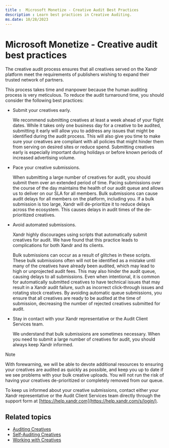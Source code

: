```yaml
---
title :  Microsoft Monetize - Creative Audit Best Practices
description : Learn best practices in Creative Auditing.
ms.date: 10/28/2023
---
```



# Microsoft Monetize - Creative audit best practices

The creative audit process ensures that all creatives served on the
Xandr platform meet the requirements of
publishers wishing to expand their trusted network of partners.

This process takes time and manpower because the human auditing process
is very meticulous. To reduce the audit turnaround time, you should
consider the following best practices:

- Submit your creatives early.

  We recommend submitting creatives at least a week ahead of your flight
  dates. While it takes only one business day for a creative to be
  audited, submitting it early will allow you to address any issues that
  might be identified during the audit process. This will also give you
  time to make sure your creatives are compliant with all policies that
  might hinder them from serving on desired sites or reduce spend.
  Submitting creatives early is especially important during holidays or
  before known periods of increased advertising volume.

- Pace your creative submissions.

  When submitting a large number of creatives for audit, you should
  submit them over an extended period of time. Pacing submissions over
  the course of the day maintains the health of our audit queue and
  allows us to deliver on our SLA for all members. Bulk submissions can
  cause audit delays for all members on the platform, including you. If
  a bulk submission is too large, Xandr will
  de-prioritize it to reduce delays across the ecosystem. This causes
  delays in audit times of the de-prioritized creatives.

- Avoid automated submissions.

  Xandr highly discourages using scripts that
  automatically submit creatives for audit. We have found that this
  practice leads to complications for both Xandr
  and its clients.

  Bulk submissions can occur as a result of glitches in these scripts.
  These bulk submissions often will not be identified as a mistake until
  many of the creatives have already been audited, which may lead to
  high or unprojected audit fees. This may also hinder the audit queue,
  causing delays to all submissions. Even when intentional, it is common
  for automatically submitted creatives to have technical issues that
  may result in a Xandr audit failure, such as
  incorrect click-through issues and rotating stock creatives. By
  avoiding automatic queue submissions, you ensure that all creatives
  are ready to be audited at the time of submission, decreasing the
  number of rejected creatives submitted for audit.

- Stay in contact with your Xandr representative
  or the Audit Client Services team.

  We understand that bulk submissions are sometimes necessary. When you
  need to submit a large number of creatives for audit, you should
  always keep Xandr informed.
  
> [!NOTE]
> With forewarning, we will be able to devote additional resources to ensuring your creatives are audited as quickly as possible, and keep you up to date if we see problems with your bulk creative uploads. You will not run the risk of having your creatives de-prioritized or completely removed from our queue.

  To keep us informed about your creative submissions, contact either
  your Xandr representative or the Audit Client
  Services team directly through the support form at [https://help.xandr.com](https://help.xandr.com/s/login/).

## Related topics

- [Auditing Creatives](auditing-creatives.md)
- [Self-Auditing Creatives](self-auditing-creatives.md)
- [Working with Creatives](working-with-creatives.md)
